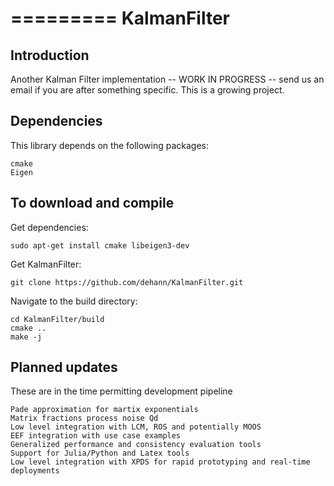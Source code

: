=========
KalmanFilter
=========

Introduction
------------

Another Kalman Filter implementation -- WORK IN PROGRESS -- send us an email if you are after something specific. This is a growing project.

Dependencies
------------

This library depends on the following packages:

    cmake
    Eigen

To download and compile
-----------------------

Get dependencies:

    sudo apt-get install cmake libeigen3-dev

Get KalmanFilter:

    git clone https://github.com/dehann/KalmanFilter.git

Navigate to the build directory:

    cd KalmanFilter/build
    cmake ..
    make -j
    
Planned updates
---------------

These are in the time permitting development pipeline

    Pade approximation for martix exponentials
    Matrix fractions process noise Qd
    Low level integration with LCM, ROS and potentially MOOS
    EEF integration with use case examples
    Generalized performance and consistency evaluation tools
    Support for Julia/Python and Latex tools
    Low level integration with XPDS for rapid prototyping and real-time deployments
    








